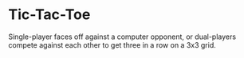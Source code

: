 # Tic-Tac-Toe
Single-player faces off against a computer opponent, or dual-players compete against each other to get three in a row on a 3x3 grid.
